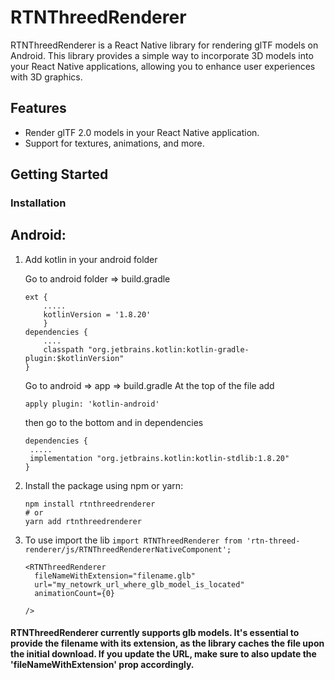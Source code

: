 # RTNThreedRenderer

RTNThreedRenderer is a React Native library for rendering glTF models on Android. This library provides a simple way to incorporate 3D models into your React Native applications, allowing you to enhance user experiences with 3D graphics.

## Features

- Render glTF 2.0 models in your React Native application.
- Support for textures, animations, and more.

## Getting Started

### Installation

## Android:

1. Add kotlin in your android folder

   Go to android folder => build.gradle

   ```
   ext {
       .....
       kotlinVersion = '1.8.20'
       }
   dependencies {
       ....
       classpath "org.jetbrains.kotlin:kotlin-gradle-plugin:$kotlinVersion"
   }
   ```

   Go to android => app => build.gradle
   At the top of the file add

   `apply plugin: 'kotlin-android'`

   then go to the bottom and in dependencies

   ```
   dependencies {
    .....
    implementation "org.jetbrains.kotlin:kotlin-stdlib:1.8.20"
   }
   ```

2. Install the package using npm or yarn:

   ```
   npm install rtnthreedrenderer
   # or
   yarn add rtnthreedrenderer
   ```

3. To use import the lib
   `import RTNThreedRenderer from 'rtn-threed-renderer/js/RTNThreedRendererNativeComponent';`

   ```
   <RTNThreedRenderer
     fileNameWithExtension="filename.glb"
     url="my_netowrk_url_where_glb_model_is_located"
     animationCount={0}

   />
   ```

#### RTNThreedRenderer currently supports glb models. It's essential to provide the filename with its extension, as the library caches the file upon the initial download. If you update the URL, make sure to also update the 'fileNameWithExtension' prop accordingly.
